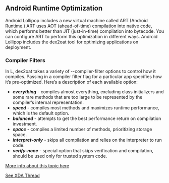 ## Android Runtime Optimization

Android Lollipop includes a new virtual machine called ART (Android Runtime.) ART uses AOT (ahead-of-time) compilation into native code, which performs better than JIT (just-in-time) compilation into bytecode. You can configure ART to perform this optimization in different ways.
Android Lollipop includes the dex2oat tool for optimizing applications on deployment.

### Compiler Filters

In L, dex2oat takes a variety of --compiler-filter options to control how it compiles. Passing in a compiler filter flag for a particular app specifies how it’s pre-optimized. Here’s a description of each available option:

 * **_everything_** - compiles almost everything, excluding class initializers and some rare methods that are too large to be represented by the compiler’s internal representation.
 * **_speed_** - compiles most methods and maximizes runtime performance, which is the default option.
 * **_balanced_** - attempts to get the best performance return on compilation investment.
 * **_space_** - compiles a limited number of methods, prioritizing storage space.
 * **_interpret-only_** - skips all compilation and relies on the interpreter to run code.
 * **_verify-none_** - special option that skips verification and compilation, should be used only for trusted system code.

[More info about this topic here](https://source.android.com/devices/tech/dalvik/configure)

[See XDA Thread](https://forum.xda-developers.com/apps/magisk/module-android-runtime-optimization-t3596559)
